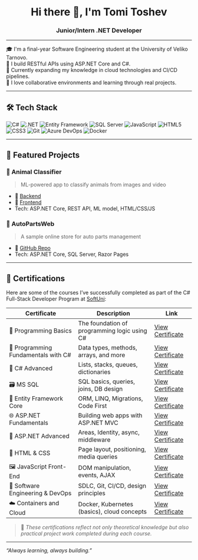 <h1 align="center">Hi there 👋, I'm Tomi Toshev</h1>
<h3 align="center">Junior/Intern .NET Developer</h3>

---

🎓 I'm a final-year Software Engineering student at the University of Veliko Tarnovo.  
🔧 I build RESTful APIs using ASP.NET Core and C#.  
🌱 Currently expanding my knowledge in cloud technologies and CI/CD pipelines.  
🤝 I love collaborative environments and learning through real projects.

---

## 🛠 Tech Stack

![C#](https://img.shields.io/badge/-C%23-239120?style=flat-square&logo=c-sharp&logoColor=white)
![.NET](https://img.shields.io/badge/-ASP.NET%20Core-5C2D91?style=flat-square&logo=dotnet&logoColor=white)
![Entity Framework](https://img.shields.io/badge/-EF%20Core-512BD4?style=flat-square)
![SQL Server](https://img.shields.io/badge/-SQL%20Server-CC2927?style=flat-square&logo=microsoft-sql-server&logoColor=white)
![JavaScript](https://img.shields.io/badge/-JavaScript-F7DF1E?style=flat-square&logo=javascript&logoColor=black)
![HTML5](https://img.shields.io/badge/-HTML5-E34F26?style=flat-square&logo=html5&logoColor=white)
![CSS3](https://img.shields.io/badge/-CSS3-1572B6?style=flat-square&logo=css3)
![Git](https://img.shields.io/badge/-Git-F05032?style=flat-square&logo=git&logoColor=white)
![Azure DevOps](https://img.shields.io/badge/-Azure%20DevOps-0078D7?style=flat-square&logo=azure-devops&logoColor=white)
![Docker](https://img.shields.io/badge/-Docker-2496ED?style=flat-square&logo=docker&logoColor=white)

---

## 📂 Featured Projects

### 🐾 Animal Classifier
> ML-powered app to classify animals from images and video

- 🔗 [Backend](https://github.com/Tomi1819/AnimalClassifier)
- 🔗 [Frontend](https://github.com/Tomi1819/AnimalClassifier.Frontend)
- Tech: ASP.NET Core, REST API, ML model, HTML/CSS/JS

### 🚗 AutoPartsWeb
> A sample online store for auto parts management

- 🔗 [GitHub Repo](https://github.com/Tomi1819/AutoPartsWeb)
- Tech: ASP.NET Core, SQL Server, Razor Pages

---

## 🏅 Certifications

Here are some of the courses I’ve successfully completed as part of the C# Full-Stack Developer Program at [SoftUni](https://softuni.bg):

| Certificate | Description | Link |
|-------------|-------------|------|
| 🧱 Programming Basics | The foundation of programming logic using C# | [View Certificate](https://softuni.bg/certificates/certificates/converttoimage/134090?code=0753ff5c) |
| 🧮 Programming Fundamentals with C# | Data types, methods, arrays, and more | [View Certificate](https://softuni.bg/certificates/certificates/converttoimage/151756?code=278865ce) |
| 🔁 C# Advanced | Lists, stacks, queues, dictionaries | [View Certificate](https://softuni.bg/certificates/certificates/converttoimage/169471?code=3065026f) |
| 🗃️ MS SQL | SQL basics, queries, joins, DB design | [View Certificate](https://softuni.bg/certificates/certificates/converttoimage/185810?code=de6e2516) |
| 🔗 Entity Framework Core | ORM, LINQ, Migrations, Code First | [View Certificate](https://softuni.bg/certificates/certificates/converttoimage/197367?code=260bed5d) |
| 🌐 ASP.NET Fundamentals | Building web apps with ASP.NET MVC | [View Certificate](https://softuni.bg/certificates/certificates/converttoimage/206849?code=2845d2be) |
| 🚀 ASP.NET Advanced | Areas, Identity, async, middleware | [View Certificate](https://softuni.bg/certificates/certificates/converttoimage/215091?code=848da0f1) |
| 🎨 HTML & CSS | Page layout, positioning, media queries | [View Certificate](https://softuni.bg/certificates/certificates/converttoimage/174861?code=02a3891e) |
| 🖼️ JavaScript Front-End | DOM manipulation, events, AJAX | [View Certificate](https://softuni.bg/certificates/certificates/converttoimage/181340?code=a917561f) |
| 🔧 Software Engineering & DevOps | SDLC, Git, CI/CD, design principles | [View Certificate](https://softuni.bg/certificates/certificates/converttoimage/219714?code=971f9782) |
| ☁️ Containers and Cloud | Docker, Kubernetes (basics), cloud concepts | [View Certificate](https://softuni.bg/certificates/certificates/converttoimage/224743?code=fd7cc35e) |

> 🧠 *These certifications reflect not only theoretical knowledge but also practical project work completed during each course.*

---

*“Always learning, always building.”*
